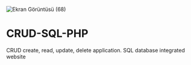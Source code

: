 ![Ekran Görüntüsü (68)](https://user-images.githubusercontent.com/85395244/149402826-26594bbe-4742-414e-a8c4-ef0d659a8c11.png)
# CRUD-SQL-PHP
CRUD create, read, update, delete application. SQL database integrated website
